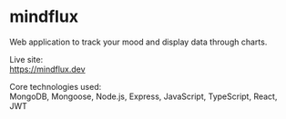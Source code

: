 # mindflux

Web application to track your mood and display data through charts.

Live site: <br/>
https://mindflux.dev

Core technologies used: <br/>
MongoDB, Mongoose, Node.js, Express, JavaScript, TypeScript, React, JWT 
